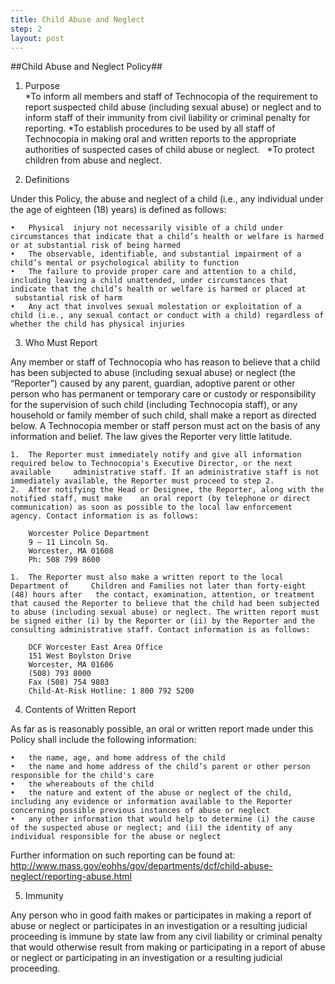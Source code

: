 ```yaml
---
title: Child Abuse and Neglect
step: 2
layout: post
---
```


##Child Abuse and Neglect Policy##

1. Purpose	
*To inform all members and staff of Technocopia of the requirement to report suspected child abuse (including sexual abuse) or neglect and to inform staff of their immunity from civil liability or criminal penalty for reporting.
*To establish procedures to be used by all staff of Technocopia in making oral and written reports to the appropriate authorities of suspected cases of child abuse or neglect.	 
*To protect children from abuse and neglect. 

2. Definitions

Under this Policy, the abuse and neglect of a child (i.e., any individual under the age of eighteen (18) years) is defined as follows:	

	•	Physical  injury not necessarily visible of a child under circumstances that indicate that a child’s health or welfare is harmed or at substantial risk of being harmed	 
	•	The observable, identifiable, and substantial impairment of a child’s mental or psychological ability to function	 
	•	The failure to provide proper care and attention to a child, including leaving a child unattended, under circumstances that indicate that the child’s health or welfare is harmed or placed at  substantial risk of harm	 
	•	Any act that involves sexual molestation or exploitation of a child (i.e., any sexual contact or conduct with a child) regardless of whether the child has physical injuries 

3. Who Must Report

Any member or staff of Technocopia who has reason to believe that a child has been subjected to abuse (including sexual abuse) or neglect (the “Reporter”) caused by any parent, guardian, adoptive parent or other person who has permanent or temporary care or custody or responsibility for the supervision of such child (including Technocopia staff), or any household or family member of such child, shall make a report as directed below. A Technocopia member or staff person must act on the basis of any information and belief. The law gives the Reporter very little latitude.
	
	1.	The Reporter must immediately notify and give all information required below to Technocopia's Executive Director, or the next available 	administrative staff. If an administrative staff is not immediately available, the Reporter must proceed to step 2. 
	2.	After notifying the Head or Designee, the Reporter, along with the notified staff, must make 	an oral report (by telephone or direct communication) as soon as possible to the local law enforcement agency. Contact information is as follows: 
	
		Worcester Police Department
		9 – 11 Lincoln Sq.
		Worcester, MA 01608
		Ph: 508 799 8600	

	1.	The Reporter must also make a written report to the local Department of 	Children and Families not later than forty-eight (48) hours after 	the contact, examination, attention, or treatment that caused the Reporter to believe that the child had been subjected to abuse (including sexual abuse) or neglect. The written report must be signed either (i) by the Reporter or (ii) by the Reporter and the consulting administrative staff. Contact information is as follows: 

		DCF Worcester East Area Office
		151 West Boylston Drive
		Worcester, MA 01606
		(508) 793 8000
		Fax (508) 754 9803
		Child-At-Risk Hotline: 1 800 792 5200

4. Contents of Written Report

As far as is reasonably possible, an oral or written report made under this Policy shall include the following information:
	
	•	the name, age, and home address of the child 
	•	the name and home address of the child’s parent or other person responsible for the child's care	 
	•	the whereabouts of the child	 
	•	the nature and extent of the abuse or neglect of the child, including any evidence or information available to the Reporter concerning possible previous instances of abuse or neglect 
	•	any other information that would help to determine (i) the cause of the suspected abuse or neglect; and (ii) the identity of any individual responsible for the abuse or neglect 
	
Further information on such reporting can be found at:
http://www.mass.gov/eohhs/gov/departments/dcf/child-abuse-neglect/reporting-abuse.html

5. Immunity

Any person who in good faith makes or participates in making a report of abuse or neglect or participates in an investigation or a resulting judicial proceeding is immune by state law from any civil liability or criminal penalty that would otherwise result from making or participating in a report of abuse or neglect or participating in an investigation or a resulting judicial proceeding.
